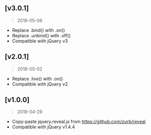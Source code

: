 ## [v3.0.1]
> 2018-05-06

* Replace .bind() with .on()
* Replace .unbind() with .off()
 * Compatible with jQuery v3

## [v2.0.1]
> 2018-05-02

* Replace .live() with .on()
 * Compatible with jQuery v2

## [v1.0.0]
> 2018-04-29

* Copy-paste jquery.reveal.js from https://github.com/zurb/reveal
 * Compatible with jQuery v1.4.4
